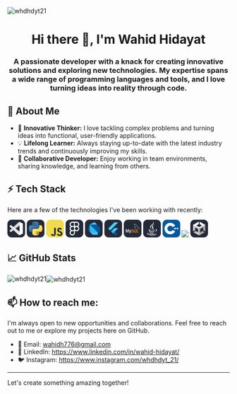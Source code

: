 <p align="left">
  <img src="https://komarev.com/ghpvc/?username=whdhdyt21&label=Profile%20views&color=0e75b6&style=flat" alt="whdhdyt21" />
</p>

<h1 align="center">Hi there 👋, I'm Wahid Hidayat</h1>
<h3 align="center">A passionate developer with a knack for creating innovative solutions and exploring new technologies. My expertise spans a wide range of programming languages and tools, and I love turning ideas into reality through code.</h3>

## 🚀 About Me

- 🌟 **Innovative Thinker:** I love tackling complex problems and turning ideas into functional, user-friendly applications.
- 💡 **Lifelong Learner:** Always staying up-to-date with the latest industry trends and continuously improving my skills.
- 🤝 **Collaborative Developer:** Enjoy working in team environments, sharing knowledge, and learning from others.

## ⚡ Tech Stack
Here are a few of the technologies I've been working with recently:

<p>
  <img src="https://github.com/tandpfun/skill-icons/blob/main/icons/VSCode-Dark.svg" width="40">
  <img src="https://github.com/tandpfun/skill-icons/blob/main/icons/Python-Dark.svg" width="40">
  <img src="https://github.com/tandpfun/skill-icons/blob/main/icons/JavaScript.svg" width="40">
  <img src="https://github.com/tandpfun/skill-icons/blob/main/icons/Figma-Dark.svg" width="40">
  <img src="https://github.com/tandpfun/skill-icons/blob/main/icons/Dart-Dark.svg" width="40">
  <img src="https://github.com/tandpfun/skill-icons/blob/main/icons/Flutter-Dark.svg" width="40">
  <img src="https://github.com/tandpfun/skill-icons/raw/main/icons/MySQL-Dark.svg" width="40">
  <img src="https://github.com/tandpfun/skill-icons/blob/main/icons/Java-Dark.svg" width="40">
  <img src="https://github.com/tandpfun/skill-icons/blob/main/icons/CPP.svg" width="40">
  <img src="https://user-images.githubusercontent.com/4821/255017351-9f5b83e7-cb9a-4f59-be6f-cb407c2247e9.png" width="40">
  <img src="https://github.com/tandpfun/skill-icons/blob/main/icons/Unity-Dark.svg" width="40">
</p>

## 📈 GitHub Stats

<p>
  <img align="left" src="https://github-readme-stats.vercel.app/api/top-langs?username=whdhdyt21&show_icons=true&locale=en&layout=compact" alt="whdhdyt21" />
</p>

<p>
  <img align="center" src="https://github-readme-streak-stats.herokuapp.com/?user=whdhdyt21&" alt="whdhdyt21" />
</p>

## 📫 How to reach me:
I'm always open to new opportunities and collaborations. Feel free to reach out to me or explore my projects here on GitHub.
- 📧 Email: wahidh776@gmail.com
- 🔗 LinkedIn: https://www.linkedin.com/in/wahid-hidayat/
- 🐦 Instagram: https://www.instagram.com/whdhdyt_21/

---

Let's create something amazing together!
